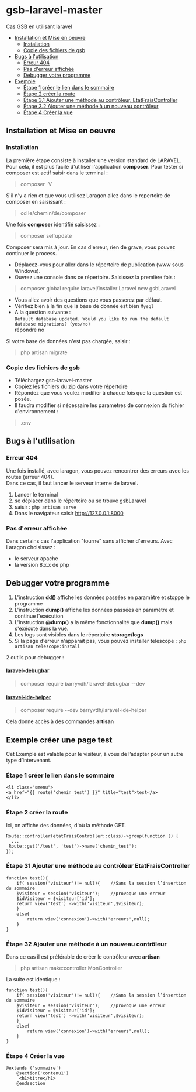 # gsb-laravel-master
Cas GSB en utilisant laravel  

- [Installation et Mise en oeuvre](#Installation-et-Mise-en-oeuvre)
  - [Installation](#Installation)
  - [Copie des fichiers de gsb](#Copie-des-fichiers-de-gsb)
- [Bugs à l'utilisation](#Bugs-à-l'utilisation)
  - [Erreur 404](#Erreur-404)
  - [Pas d'erreur affichée](#Pas-d'erreur-affichée)
  - [Debugger votre programme](#Debugger-votre-programme)
- [Exemple](#Exemple-créer-une-page-test)
  - [Étape 1 créer le lien dans le sommaire](#Étape-1-créer-le-lien-dans-le-sommaire)
  - [Étape 2 créer la route](#Étape-2-créer-la-route)
  - [Étape 3.1 Ajouter une méthode au contrôleur, EtatFraisController](#Étape-31-Ajouter-une-méthode-au-contrôleur-EtatFraisController)
  - [Étape 3.2 Ajouter une méthode à un nouveau contrôleur](#Étape-32-Ajouter-une-méthode-à-un-nouveau-contrôleur)
  - [Étape 4 Créer la vue ](#Étape-4-Créer-la-vue)

## Installation et Mise en oeuvre

### Installation
La première étape consiste à installer une version standard de LARAVEL. Pour cela, il est plus facile d'utiliser 
l'application **composer**. Pour tester si composer est actif saisir dans le terminal :
> composer -V

S'il n'y a rien et que vous utilisez Laragon allez dans le repertoire de composer en saisissant :
>cd le/chemin/de/composer

Une fois **composer** identifié saisissez :
> composer selfupdate

Composer sera mis à jour. En cas d'erreur, rien de grave, vous pouvez continuer le process.
* Déplacez-vous pour aller dans le répertoire de publication (www sous Windows).
* Ouvrez une console dans ce répertoire. Saisissez la première fois :
> composer global require laravel/installer
> Laravel new gsbLaravel
 - Vous allez avoir des questions que vous passerez par défaut.
 - Vérifiez bien à la fin que la base de donnée est bien `Mysql`
 - A la question suivante :  
     `Default database updated. Would you like to run the default database migrations? (yes/no)`  
     répondre no
   
Si votre base de données n'est pas chargée, saisir :
>php artisan migrate

### Copie des fichiers de gsb
* Téléchargez gsb-laravel-master
* Copiez les fichiers du zip dans votre répertoire
* Répondez que vous voulez modifier à chaque fois que la question est posée.
* Il faudra modifier si nécessaire les paramètres de connexion du fichier d'environnement :
>  .env 

## Bugs à l'utilisation
### Erreur 404
Une fois installé, avec laragon, vous pouvez rencontrer des erreurs avec les routes (erreur 404).  
Dans ce cas, il faut lancer le serveur interne de laravel.
1. Lancer le terminal
2. se déplacer dans le répertoire ou se trouve gsbLaravel
3. saisir : `php artisan serve`
4. Dans le navigateur saisir http://127.0.0.1:8000 
### Pas d'erreur affichée
Dans certains cas l'application "tourne" sans afficher d'erreurs.
Avec Laragon choisissez :
* le serveur apache
* la version 8.x.x de php
## Debugger votre programme
1. L'instruction **dd()** affiche les données passées en paramètre et stoppe le programme
2. L'instruction **dump()** affiche les données passées en paramètre et continue l'exécution
3. L'instruction **@dump()** a la même fonctionnalité que **dump()** mais s'exécute dans la vue.
4. Les logs sont visibles dans le répertoire **storage/logs**
5. Si la page d'erreur n'apparait pas, vous pouvez installer telescope : `php artisan telescope:install` 

2 outils pour debugger :
#### [laravel-debugbar](https://github.com/barryvdh/laravel-debugbar)
> composer require barryvdh/laravel-debugbar --dev
#### [laravel-ide-helper](https://github.com/barryvdh/laravel-ide-helper)
> composer require --dev barryvdh/laravel-ide-helper

Cela donne accès à des commandes **artisan**
## Exemple créer une page test
Cet Exemple est valable pour le visiteur, à vous de l’adapter pour un autre type d’intervenant. 
### Étape 1 créer le lien dans le sommaire
```
<li class="smenu">  
<a href="{{ route('chemin_test') }}" title="test">test</a> 
</li>
```
### Étape 2 créer la route
Ici, on affiche des données, d'où la méthode GET.
```
Route::controller(etatFraisController::class)->group(function () {
  ...
 Route::get('/test', 'test')->name('chemin_test');
});

```
### Étape 31 Ajouter une méthode au contrôleur EtatFraisController
```
function test(){ 
    if( session('visiteur')!= null){    //Sans la session l’insertion du sommaire  
    $visiteur = session('visiteur');    //provoque une erreur 
    $idVisiteur = $visiteur['id']; 
    return view('test') ->with('visiteur',$visiteur); 
    } 
    else{ 
        return view('connexion')->with('erreurs',null); 
    } 
}
```
### Étape 32 Ajouter une méthode à un nouveau contrôleur
Dans ce cas il est préférable de créer le contrôleur avec **artisan**
>php artisan make:controller MonController

La suite est identique :
```
function test(){ 
    if( session('visiteur')!= null){    //Sans la session l’insertion du sommaire  
    $visiteur = session('visiteur');    //provoque une erreur 
    $idVisiteur = $visiteur['id']; 
    return view('test') ->with('visiteur',$visiteur); 
    } 
    else{ 
        return view('connexion')->with('erreurs',null); 
    } 
}
```
### Étape 4 Créer la vue 
```
@extends ('sommaire') 
    @section('contenu1') 
     <h1>titre</h1> 
    @endsection 
```
